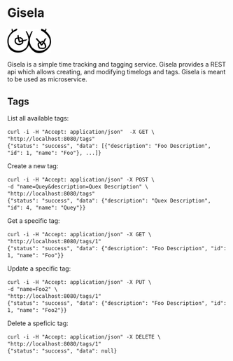 # Gisela
<img src="https://github.com/toirl/gisela/blob/master/gisela.png" width="100" border="0">

Gisela is a simple time tracking and tagging service. Gisela provides a REST api which allows creating, and modifying timelogs and tags.
Gisela is meant to be used as microservice.

## Tags
List all available tags:

    curl -i -H "Accept: application/json"  -X GET \
    "http://localhost:8080/tags"
    {"status": "success", "data": [{"description": "Foo Description", "id": 1, "name": "Foo"}, ...]}
    
Create a new tag:

    curl -i -H "Accept: application/json" -X POST \
    -d "name=Quey&description=Quex Description" \
    "http://localhost:8080/tags"
    {"status": "success", "data": {"description": "Quex Description", "id": 4, "name": "Quey"}}
    
Get a specific tag:

    curl -i -H "Accept: application/json" -X GET \
    "http://localhost:8080/tags/1"
    {"status": "success", "data": {"description": "Foo Description", "id": 1, "name": "Foo"}}
    
Update a specific tag:

    curl -i -H "Accept: application/json" -X PUT \
    -d "name=Foo2" \
    "http://localhost:8080/tags/1"
    {"status": "success", "data": {"description": "Foo Description", "id": 1, "name": "Foo2"}}

    
Delete a speficic tag:

    curl -i -H "Accept: application/json" -X DELETE \
    "http://localhost:8080/tags/1"
    {"status": "success", "data": null}
